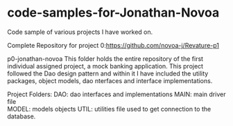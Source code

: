 # code-samples-for-Jonathan-Novoa
Code sample of various projects I have worked on. 

Complete Repository for project 0:https://github.com/novoa-j/Revature-p1

p0-jonathan-novoa
This folder holds the entire repository of the first individual assigned project, a mock banking application. This project followed the Dao design pattern and within it I have included the utility packages, object models, dao nterfaces and interface implementations.

Project Folders: 
DAO: dao interfaces and implementations
MAIN: main driver file  
MODEL: models objects
UTIL: utilities file used to get connection to the database. 

